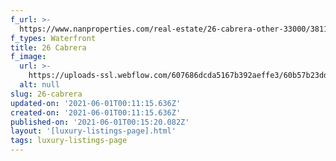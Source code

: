 ```yaml
---
f_url: >-
  https://www.nanproperties.com/real-estate/26-cabrera-other-33000/38114109/79233633
f_types: Waterfront
title: 26 Cabrera
f_image:
  url: >-
    https://uploads-ssl.webflow.com/607686dcda5167b392aeffe3/60b57b23ddecb02e5c3a8db5_cropped0.png
  alt: null
slug: 26-cabrera
updated-on: '2021-06-01T00:11:15.636Z'
created-on: '2021-06-01T00:11:15.636Z'
published-on: '2021-06-01T00:15:20.082Z'
layout: '[luxury-listings-page].html'
tags: luxury-listings-page
---
```




